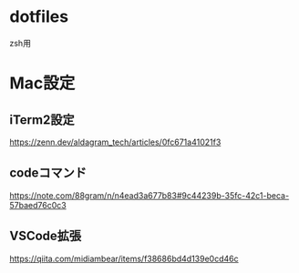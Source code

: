 # dotfiles
zsh用

# Mac設定
## iTerm2設定
https://zenn.dev/aldagram_tech/articles/0fc671a41021f3

## codeコマンド
https://note.com/88gram/n/n4ead3a677b83#9c44239b-35fc-42c1-beca-57baed76c0c3


## VSCode拡張
https://qiita.com/midiambear/items/f38686bd4d139e0cd46c
